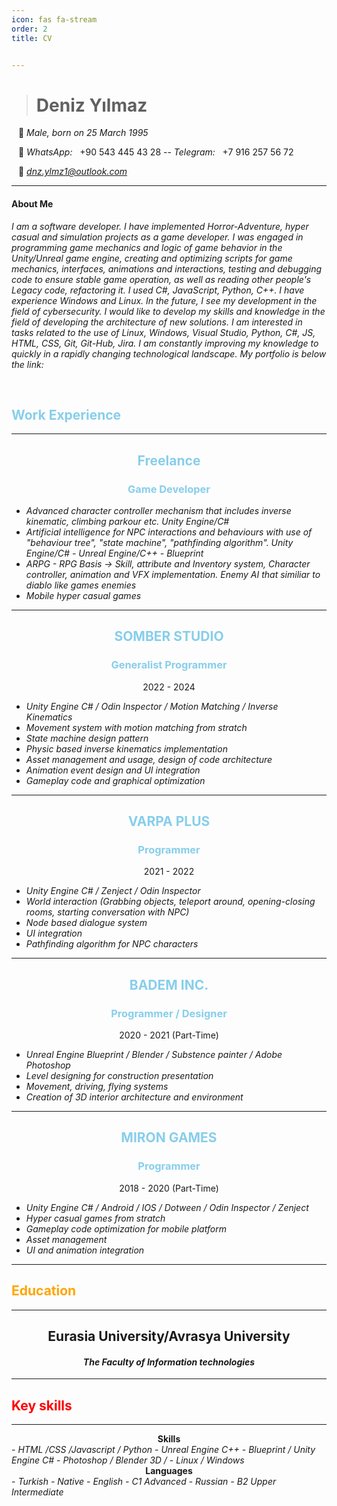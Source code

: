 ```yaml
---
icon: fas fa-stream
order: 2
title: CV


---
```



># **Deniz Yılmaz**

&ensp; 🎂 *Male, born on 25 March 1995*

&ensp; 🔎 *WhatsApp:* &nbsp; +90 543 445 43 28 -- *Telegram:* &nbsp; +7 916 257 56 72

&ensp; 📧 *dnz.ylmz1@outlook.com*

<hr>

#### About Me
*I am a software developer. I have implemented Horror-Adventure, hyper casual and simulation projects as a game developer.*
*I was engaged in programming game mechanics and logic of game behavior in the Unity/Unreal game engine, creating and optimizing scripts for game mechanics, interfaces, animations and interactions, testing and debugging code to ensure stable game operation, as well as reading other people's Legacy code, refactoring it. I used C#, JavaScript, Python, C++. I have experience Windows and Linux. In the future, I see my development in the field of cybersecurity.*
*I would like to develop my skills and knowledge in the field of developing the architecture of new solutions. I am interested in tasks related to the use of Linux, Windows, Visual Studio, Python, C#, JS, HTML, CSS, Git, Git-Hub, Jira. I am constantly improving my knowledge to quickly in a rapidly changing technological landscape.*
*My portfolio is below the link:*

<br>

<h2 style="color: skyblue">Work Experience</h2>

<hr>
 
 <center>
 <h2 style="color: skyblue">Freelance</h2>
 <h3 style="color: skyblue">Game Developer</h3>
 </center>

 - *Advanced character controller mechanism that includes inverse kinematic, climbing parkour etc. Unity Engine/C#*
 - *Artificial intelligence for NPC interactions and behaviours with use of "behaviour tree", "state machine", "pathfinding algorithm". Unity Engine/C# - Unreal Engine/C++ - Blueprint*
 - *ARPG - RPG Basis -> Skill, attribute and Inventory system, Character controller, animation and VFX implementation. Enemy AI that similiar to diablo like games enemies*
 - *Mobile hyper casual games*
 

<hr>

  <center>
 <h2 style="color: skyblue">SOMBER STUDIO</h2>
 <h3 style="color: skyblue">Generalist Programmer</h3>
 <p>2022 - 2024</p>
 </center>

 - *Unity Engine C# / Odin Inspector / Motion Matching / Inverse Kinematics*
 - *Movement system with motion matching from stratch* 
 - *State machine design pattern*
 - *Physic based inverse kinematics implementation*
 - *Asset management and usage, design of code architecture*
 - *Animation event design and UI integration*
 - *Gameplay code and graphical optimization*
 <hr>

  <center>
 <h2 style="color: skyblue">VARPA PLUS</h2>
 <h3 style="color: skyblue">Programmer</h3>
 <p>2021 - 2022</p>
 </center>

 - *Unity Engine C# / Zenject / Odin Inspector*
 - *World interaction (Grabbing objects, teleport around, opening-closing rooms, starting conversation with NPC)*
 - *Node based dialogue system*
 - *UI integration*
 - *Pathfinding algorithm for NPC characters*

 <hr>

  <center>
 <h2 style="color: skyblue">BADEM INC.</h2>
 <h3 style="color: skyblue">Programmer / Designer</h3>
 <p>2020 - 2021 (Part-Time)</p>
 </center>

- *Unreal Engine Blueprint / Blender / Substence painter / Adobe Photoshop*
- *Level designing for construction presentation*
- *Movement, driving, flying systems*
- *Creation of 3D interior architecture and environment*



 <hr>

  <center>
 <h2 style="color: skyblue">MIRON GAMES</h2>
 <h3 style="color: skyblue">Programmer</h3>
 <p>2018 - 2020 (Part-Time)</p>
 </center>

 - *Unity Engine C# / Android / IOS / Dotween / Odin Inspector / Zenject*
 - *Hyper casual games from stratch*
 - *Gameplay code optimization for mobile platform*
 - *Asset management*
 - *UI and animation integration*


<hr>


 <h2 style="color: orange">Education</h2>


<hr>

 <center>
 <h2>Eurasia University/Avrasya University</h2>
 
 <h4><i>The Faculty of Information technologies</i></h4>
 </center>

<hr>

 <h2 style="color: red">Key skills</h2>

<hr>



<center>
<strong> Skills </strong>
</center>
- <i>HTML /CSS /Javascript / Python</i>
- <i>Unreal Engine C++ - Blueprint / Unity Engine C#</i>
- <i>Photoshop / Blender 3D /</i>
- <i>Linux / Windows </i>

<center>
<strong> Languages </strong>
</center>
- <i> Turkish - Native </i>
- <i> English - C1 Advanced</i>
- <i> Russian - B2 Upper Intermediate </i>
